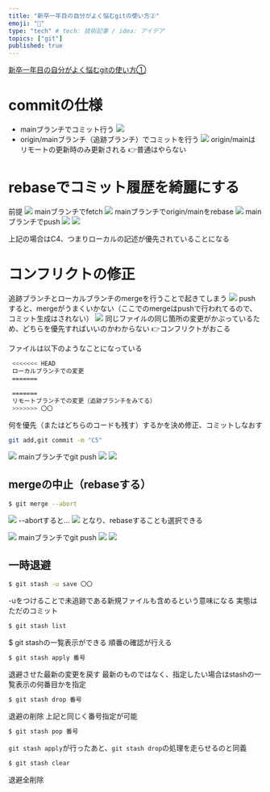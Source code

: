 ```yaml
---
title: "新卒一年目の自分がよく悩むgitの使い方②"
emoji: "🎉"
type: "tech" # tech: 技術記事 / idea: アイデア
topics: ["git"]
published: true
---
```


[新卒一年目の自分がよく悩むgitの使い方①](https://zenn.dev/minami_hiroto/articles/8711d988925afff6df52)

# commitの仕様
- mainブランチでコミット行う
![](https://storage.googleapis.com/zenn-user-upload/0d871facc2bc37c5db0a8810.png)
- origin/mainブランチ（追跡ブランチ）でコミットを行う
![](https://storage.googleapis.com/zenn-user-upload/ad607b04508c844313e8f36f.png)
origin/mainはリモートの更新時のみ更新される
👉普通はやらない
# rebaseでコミット履歴を綺麗にする
前提
![](https://storage.googleapis.com/zenn-user-upload/c6c3cd3152b1e41a965ae208.png)
mainブランチでfetch
![](https://storage.googleapis.com/zenn-user-upload/0a8ba054f96714860ed6180d.png)
mainブランチでorigin/mainをrebase
![](https://storage.googleapis.com/zenn-user-upload/0893d6abe6676f0132041794.png)
mainブランチでpush
![](https://storage.googleapis.com/zenn-user-upload/42e7b0140884bb4b3056c493.png)
![](https://storage.googleapis.com/zenn-user-upload/9ee826b58cf034298e4fd9c5.png)

上記の場合はC4、つまりローカルの記述が優先されていることになる

# コンフリクトの修正
追跡ブランチとローカルブランチのmergeを行うことで起きてしまう
![](https://storage.googleapis.com/zenn-user-upload/c6c3cd3152b1e41a965ae208.png)
pushすると、mergeがうまくいかない（ここでのmergeはpushで行われてるので、コミット生成はされない）
![](https://storage.googleapis.com/zenn-user-upload/95c7227796e10bdeff7c905a.png)
同じファイルの同じ箇所の変更がかぶっているため、どちらを優先すればいいのかわからない
👉コンフリクトがおこる

ファイルは以下のようなことになっている
```sh
 <<<<<<< HEAD
 ローカルブランチでの変更
 ======= 
 
 =======
 リモートブランチでの変更（追跡ブランチをみてる）
 >>>>>>> 〇〇
```

何を優先（またはどちらのコードも残す）するかを決め修正、コミットしなおす

```sh
git add,git commit -m "C5"
```
![](https://storage.googleapis.com/zenn-user-upload/d17fbb9745db9f4c873a5bde.png)
mainブランチでgit push
![](https://storage.googleapis.com/zenn-user-upload/92255f5064395d2892a4ae3c.png)
![](https://storage.googleapis.com/zenn-user-upload/e54b5937fa14ebb22a2eced8.png)

## mergeの中止（rebaseする）
```sh
$ git merge --abort
```
![](https://storage.googleapis.com/zenn-user-upload/95c7227796e10bdeff7c905a.png)
--abortすると...
![](https://storage.googleapis.com/zenn-user-upload/559ed2f74efe2868a0688145.png)
となり、rebaseすることも選択できる

![](https://storage.googleapis.com/zenn-user-upload/3b9886169e0686aa03531874.png)
mainブランチでgit push
![](https://storage.googleapis.com/zenn-user-upload/dcd009da3d51654b67faa0da.png)
![](https://storage.googleapis.com/zenn-user-upload/22fdb26f60f26c9f6857cef9.png)

## 一時退避
```sh
$ git stash -u save 〇〇
```
-uをつけることで未追跡である新規ファイルも含めるという意味になる
実態はただのコミット
```sh
$ git stash list
```
$ git stashの一覧表示ができる
順番の確認が行える
```sh
$ git stash apply 番号
```
退避させた最新の変更を戻す
最新のものではなく、指定したい場合はstashの一覧表示の何番目かを指定
```sh
$ git stash drop 番号
```
退避の削除
上記と同じく番号指定が可能
```sh
$ git stash pop 番号
```
`git stash apply`が行ったあと、`git stash drop`の処理を走らせるのと同義
```sh
$ git stash clear
```
退避全削除